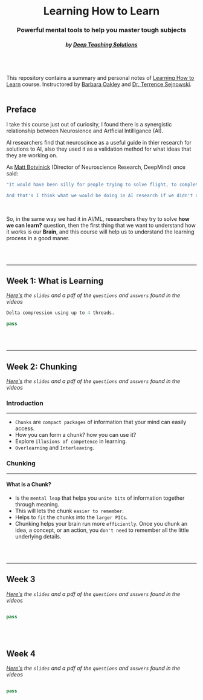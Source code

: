 <h1 align="center"> Learning How to Learn</h1>
<h3 align="center">Powerful mental tools to help you master tough subjects</h3>
<h5 align="center">by <a href="https://www.mooc-list.com/university-entity/deep-teaching-solutions">Deep Teaching Solutions</a></h5>

<br/>
<br/>

 This repository contains a summary and personal notes of [Learning How to Learn](https://www.coursera.org/learn/learning-how-to-learn) course. Instructored by [Barbara Oakley](https://barbaraoakley.com/) and [Dr. Terrence Sejnowski](https://www.salk.edu/scientist/terrence-sejnowski/).
<br/>
<br/>

## Preface

I take this course just out of curiosity, I found there is a synergistic relationship between Neurosience and Artficial Intilligance (AI).

AI researchers find that neuroscince as a useful guide in thier research for solutions to AI, also they used it as a validation method for what ideas that they are working on.

As [Matt Botvinick](https://hai.stanford.edu/people/matthew-botvinick) (Director of Neuroscience Research, DeepMind) once said:

```bash
"It would have been silly for people trying to solve flight, to completley ignore birds,

And that's I think what we would be doing in AI research if we didn't attend to neuroscience."
```

<br/>

So, in the same way we had it in AI/ML, researchers they try to solve **how we can learn?**
question, then the first thing that we want to understand how it works is our **Brain**, and this course will help us to understand the learning process in a good maner.

<br/>
<br/>

<hr>

## Week 1: What is Learning

_[Here's](google.com) the `slides` and a pdf of the `questions` and `answers` found in the videos_

``` python
Delta compression using up to 4 threads.

pass

```

<br/>
<br/>

<hr>

## Week 2: Chunking

_[Here's](google.com) the `slides` and a pdf of the `questions` and `answers` found in the videos_

### Introduction

<hr>

- `Chunks` are `compact packages` of information that your mind can easily access.
- How you can form a chunk? how you can use it?
- Explore `illusions of competence` in learning.
- `Overlearning` and `Interleaving`.

### Chunking

<hr>

#### What is a Chunk?

- Is the `mental leap` that helps you `unite bits` of information together through meaning.
- This will lets the chunk `easier to remember`.
- Helps to `fit` the chunks into the `larger PICs`.
- Chunking helps your brain run more `efficiently`. Once you chunk an idea, a concept, or an action, you
`don't need` to remember all the little underlying details.

<br/>
<br/>

<hr>

## Week 3

_[Here's](google.com) the `slides` and a pdf of the `questions` and `answers` found in the videos_

``` python

pass

```

<br/>
<br/>

## Week 4

_[Here's](google.com) the `slides` and a pdf of the `questions` and `answers` found in the videos_

``` python

pass

```

<br/>
<br/>
